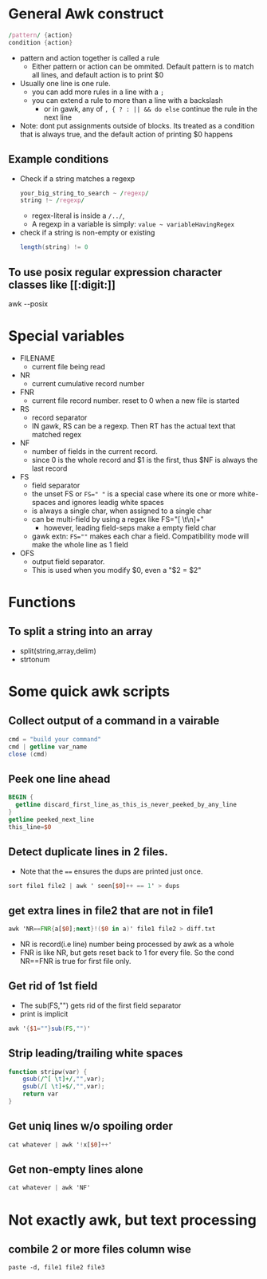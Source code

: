 # General Awk construct

```awk
/pattern/ {action}
condition {action}
```

* pattern and action together is called a rule
    * Either pattern or action can be ommited. Default pattern is to match
      all lines, and default action is to print $0
* Usually one line is one rule.
    * you can add more rules in a line with a `;`
    * you can extend a rule to more than a line with a backslash
        * or in gawk, any of `, { ? : || && do else` continue the
          rule in the next line
* Note: dont put assignments outside of blocks. Its treated as a
  condition that is always true, and the default action of printing $0
  happens

## Example conditions

* Check if a string matches a regexp
    ```awk
    your_big_string_to_search ~ /regexp/
    string !~ /regexp/
    ```
    * regex-literal is inside a `/../`,
    * A regexp in a variable is simply: `value ~ variableHavingRegex`
* check if a string is non-empty or existing
    ```awk
    length(string) != 0
    ```

## To use posix regular expression character classes like [[:digit:]]

awk --posix

# Special variables

* FILENAME
    * current file being read
* NR
    * current cumulative record number
* FNR
    * current file record number. reset to 0 when a new file is started
* RS
    * record separator
    * IN gawk, RS can be a regexp. Then RT has the actual text that matched regex
* NF
    * number of fields in the current record.
    * since 0 is the whole record and $1 is the first, thus $NF is always the last record
* FS
    * field separator
    * the unset FS or `FS=" "` is a special case where its one or more white-spaces and
      ignores leadig white spaces
    * is always a single char, when assigned to a single char
    * can be multi-field by using a regex like FS="[ \t\n]+"
        * however, leading field-seps make a empty field char
    * gawk extn: `FS=""` makes each char a field. Compatibility mode will make
      the whole line as 1 field
* OFS
    * output field separator.
    * This is used when you modify $0, even a "$2 = $2"


# Functions

## To split a string into an array

* split(string,array,delim)
* strtonum

# Some quick awk scripts

## Collect output of a command in a vairable

```awk
cmd = "build your command"
cmd | getline var_name
close (cmd)
```

## Peek one line ahead

```awk
BEGIN {
  getline discard_first_line_as_this_is_never_peeked_by_any_line
}
getline peeked_next_line
this_line=$0
```

## Detect duplicate lines in 2 files.

* Note that the `==` ensures the dups are printed just once.
```awk
sort file1 file2 | awk ' seen[$0]++ == 1' > dups
```

## get extra lines in file2 that are not in file1

```awk
awk 'NR==FNR{a[$0];next}!($0 in a)' file1 file2 > diff.txt
```
* NR is record(i.e line) number being processed by awk as a whole
* FNR is like NR, but gets reset back to 1 for every file. So the cond NR==FNR is true for first file only.

## Get rid of 1st field

* The sub(FS,"") gets rid of the first field separator
* print is implicit

```awk
awk '{$1=""}sub(FS,"")'
```

## Strip leading/trailing white spaces

```awk
function stripw(var) {
    gsub(/^[ \t]+/,"",var);
    gsub(/[ \t]+$/,"",var);
    return var
}
```

## Get uniq lines w/o spoiling order

```awk
cat whatever | awk '!x[$0]++'
```

## Get non-empty lines alone

```awk
cat whatever | awk 'NF'
```

# Not exactly awk, but text processing

## combile 2 or more files column wise

```
paste -d, file1 file2 file3
```
